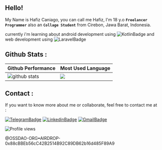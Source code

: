 ## Hello!

My Name is Hafiz Caniago, you can call me Hafiz, I'm 18 y.o **`Freelancer Programmer`** also an **`Collage Student`** from Cirebon, Jawa Barat, Indonesia. <br> 

currently i'm learning about android development using ![KotlinBadge](https://img.shields.io/badge/Kotlin-0095D5?logo=kotlin&logoColor=white) and web development using ![LaravelBadge](https://img.shields.io/badge/Laravel-FF2D20?logo=laravel&logoColor=white)

## Github Stats :

| Github Performance | Most Used Language |
| --- | --- |
| ![github stats](https://github-readme-stats.vercel.app/api?username=hafizcode02&show_icons=true&theme=tokyonight) | <img src="https://github-readme-stats.vercel.app/api/top-langs/?username=hafizcode02&layout=compact&theme=tokyonight"> |


## Contact :
If you want to know more about me or collaborate, feel free to contact me at :

[![TelegramBadge](https://img.shields.io/badge/Telegram-2CA5E0?style=for-the-badge&logo=telegram&logoColor=white)](https://t.me/hafizcode02)
[![LinkedinBadge](https://img.shields.io/badge/LinkedIn-0077B5?style=for-the-badge&logo=linkedin&logoColor=white)](https://www.linkedin.com/in/hafiz-caniago)
[![GmailBadge](https://img.shields.io/badge/Gmail-D14836?style=for-the-badge&logo=gmail&logoColor=white)](mailto:hafizcode02@gmail.com)

![Profile views](https://gpvc.arturio.dev/hafizcode02)  


@OSSDAO-ORG•AIRDROP-0x88cBBEb56cC42B2514B92C89DB62b16d485F89A9
